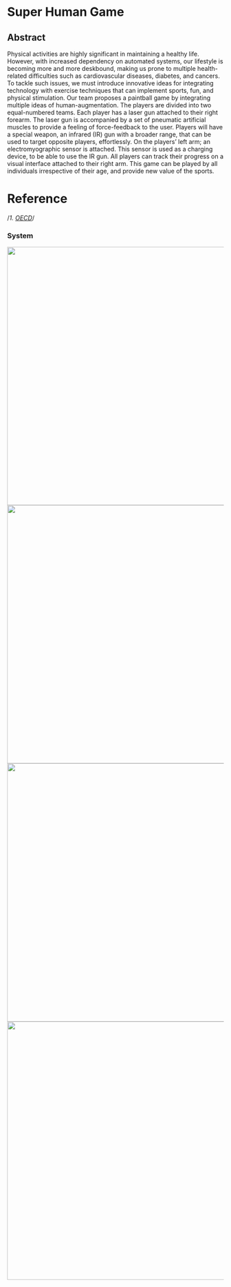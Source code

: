 # Super Human Game

## Abstract

Physical activities are highly significant in maintaining a healthy life. However, with increased dependency on automated systems, our lifestyle is becoming more and more deskbound, making us prone to multiple health-related difficulties such as cardiovascular diseases, diabetes, and cancers. To tackle such issues, we must introduce innovative ideas for integrating technology with exercise techniques that can implement sports, fun, and physical stimulation. 
Our team proposes a paintball game by integrating multiple ideas of human-augmentation. The players are divided into two equal-numbered teams. Each player has a laser gun attached to their right forearm. The laser gun is accompanied by a set of pneumatic artificial muscles to provide a feeling of force-feedback to the user. Players will have a special weapon, an infrared (IR) gun with a broader range, that can be used to target opposite players, effortlessly. On the players’ left arm; an electromyographic sensor is attached. This sensor is used as a charging device, to be able to use the IR gun. All players can track their progress on a visual interface attached to their right arm. This game can be played by all individuals irrespective of their age, and provide new value of the sports.


# Reference

/*1. [OECD](https://github.com/totovr/SuperHuman/blob/master/Obesity-Update-2017.pdf)*/


### System

<img src="https://github.com/totovr/SuperHuman/blob/master/Images/overview1.png" width="600">
<img src="https://github.com/totovr/SuperHuman/blob/master/Images/overview2.png" width="600">
<img src="https://github.com/totovr/SuperHuman/blob/master/Images/overview3.png" width="600">
<img src="https://github.com/totovr/SuperHuman/blob/master/Images/overview4.png" width="600">

